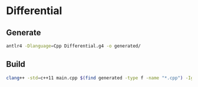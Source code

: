 # Differential

## Generate

```sh
antlr4 -Dlanguage=Cpp Differential.g4 -o generated/
```

## Build

```sh
clang++ -std=c++11 main.cpp $(find generated -type f -name "*.cpp") -Igenerated -I/usr/local/include/antlr4-runtime -L/usr/local/lib/ -Wl,-rpath=/usr/local/lib/ -lantlr4-runtime -o main -std=c++17
```
